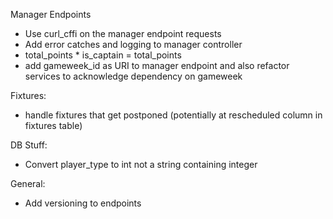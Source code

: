 Manager Endpoints
- Use curl_cffi on the manager endpoint requests 
- Add error catches and logging to manager controller 
- total_points * is_captain = total_points
- add gameweek_id as URI to manager endpoint and also refactor services to acknowledge dependency on gameweek

Fixtures: 
- handle fixtures that get postponed (potentially at rescheduled column in fixtures table)

DB Stuff:
- Convert player_type to int not a string containing integer

General:
- Add versioning to endpoints